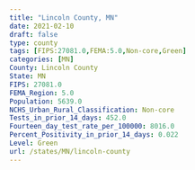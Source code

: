 ```yaml
---
title: "Lincoln County, MN"
date: 2021-02-10
draft: false
type: county
tags: [FIPS:27081.0,FEMA:5.0,Non-core,Green]
categories: [MN]
County: Lincoln County
State: MN
FIPS: 27081.0
FEMA_Region: 5.0
Population: 5639.0
NCHS_Urban_Rural_Classification: Non-core
Tests_in_prior_14_days: 452.0
Fourteen_day_test_rate_per_100000: 8016.0
Percent_Positivity_in_prior_14_days: 0.022
Level: Green
url: /states/MN/lincoln-county
---
```



